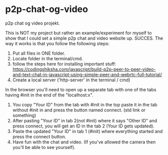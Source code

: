 # p2p-chat-og-video
p2p chat og video projekt.

This is NOT my project but rather an example/experiment for myself to show that I could set a simple p2p chat and video website up. SUCCES.
The way it works is that you follow the following steps:
1. Put all files in ONE folder.
2. Locate folder in the terminal/cmd.
3. follow the steps here for installing important stuff: https://codingshiksha.com/javascript/build-p2p-peer-to-peer-video-and-text-chat-in-javascript-using-simple-peer-and-webrtc-full-tutorial/
4. Create a local server ('http-server' in the terminal / cmd)

In the browser you'll need to open up a separate tab with one of the tabs having #init in the end of the "localhost:x".
1. You copy "Your ID" from the tab with #init in the top paste it in the tab without #init in and press the button named connect. (std link or something)
2. After pasting "Your ID" in tab 2(not #init) where it says "Other ID" and press connect, you will get an ID in the tab 2 (Your ID gets updated).
3. Paste the updated "Your ID" in tab 1 (#init) where everything started and press the connect button.
4. Have fun with the chat and video. (If you've allowed the camera then you'll be able to see yourself).
